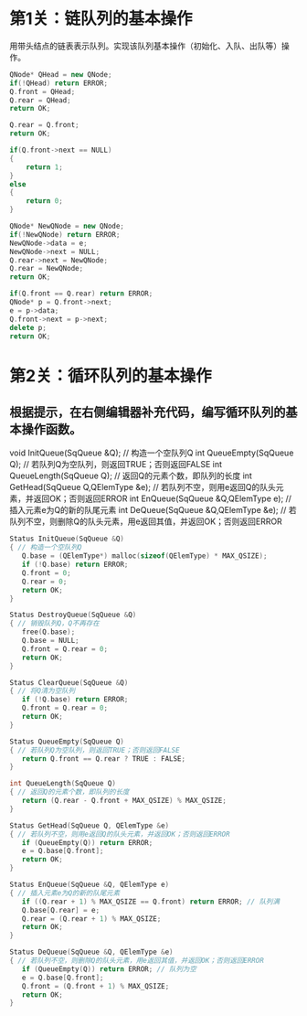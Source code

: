 # 第1关：链队列的基本操作

用带头结点的链表表示队列。实现该队列基本操作（初始化、入队、出队等）操作。

```cpp
QNode* QHead = new QNode;
if(!QHead) return ERROR;
Q.front = QHead;
Q.rear = QHead;
return OK;
```

```cpp
Q.rear = Q.front;
return OK;
```
```cpp
if(Q.front->next == NULL)
{
    return 1;
}
else
{
    return 0;
}
```

```cpp
QNode* NewQNode = new QNode;
if(!NewQNode) return ERROR;
NewQNode->data = e;
NewQNode->next = NULL;
Q.rear->next = NewQNode;
Q.rear = NewQNode;
return OK;
```

```cpp
if(Q.front == Q.rear) return ERROR;
QNode* p = Q.front->next;
e = p->data;
Q.front->next = p->next;
delete p;
return OK;
```


# 第2关：循环队列的基本操作

## 根据提示，在右侧编辑器补充代码，编写循环队列的基本操作函数。

void InitQueue(SqQueue &Q); // 构造一个空队列Q
int QueueEmpty(SqQueue Q); // 若队列Q为空队列，则返回TRUE；否则返回FALSE
int QueueLength(SqQueue Q); // 返回Q的元素个数，即队列的长度
int GetHead(SqQueue Q,QElemType &e); // 若队列不空，则用e返回Q的队头元素，并返回OK；否则返回ERROR
int EnQueue(SqQueue &Q,QElemType e); // 插入元素e为Q的新的队尾元素
int DeQueue(SqQueue &Q,QElemType &e); // 若队列不空，则删除Q的队头元素，用e返回其值，并返回OK；否则返回ERROR

```cpp
Status InitQueue(SqQueue &Q)
{ // 构造一个空队列Q
   Q.base = (QElemType*) malloc(sizeof(QElemType) * MAX_QSIZE);
   if (!Q.base) return ERROR;
   Q.front = 0;
   Q.rear = 0;
   return OK;
}

Status DestroyQueue(SqQueue &Q)
{ // 销毁队列Q，Q不再存在
   free(Q.base);
   Q.base = NULL;
   Q.front = Q.rear = 0;
   return OK;
}

Status ClearQueue(SqQueue &Q)
{ // 将Q清为空队列
   if (!Q.base) return ERROR;
   Q.front = Q.rear = 0;
   return OK;
}

Status QueueEmpty(SqQueue Q)
{ // 若队列Q为空队列，则返回TRUE；否则返回FALSE
   return Q.front == Q.rear ? TRUE : FALSE;
}

int QueueLength(SqQueue Q)
{ // 返回Q的元素个数，即队列的长度
   return (Q.rear - Q.front + MAX_QSIZE) % MAX_QSIZE;
}

Status GetHead(SqQueue Q, QElemType &e)
{ // 若队列不空，则用e返回Q的队头元素，并返回OK；否则返回ERROR
   if (QueueEmpty(Q)) return ERROR;
   e = Q.base[Q.front];
   return OK;
}

Status EnQueue(SqQueue &Q, QElemType e)
{ // 插入元素e为Q的新的队尾元素
   if ((Q.rear + 1) % MAX_QSIZE == Q.front) return ERROR; // 队列满
   Q.base[Q.rear] = e;
   Q.rear = (Q.rear + 1) % MAX_QSIZE;
   return OK;
}

Status DeQueue(SqQueue &Q, QElemType &e)
{ // 若队列不空，则删除Q的队头元素，用e返回其值，并返回OK；否则返回ERROR
   if (QueueEmpty(Q)) return ERROR; // 队列为空
   e = Q.base[Q.front];
   Q.front = (Q.front + 1) % MAX_QSIZE;
   return OK;
}
```